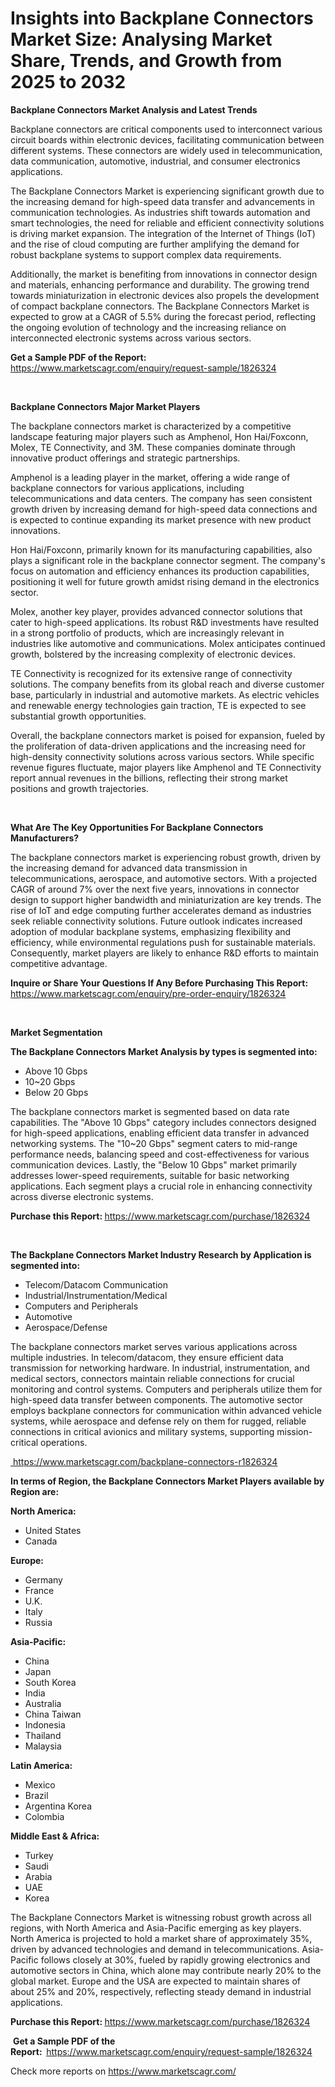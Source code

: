 <p><h1>Insights into Backplane Connectors Market Size: Analysing Market Share, Trends, and Growth from 2025 to 2032</h1></p><p><strong>Backplane Connectors Market Analysis and Latest Trends</strong></p>
<p><p>Backplane connectors are critical components used to interconnect various circuit boards within electronic devices, facilitating communication between different systems. These connectors are widely used in telecommunication, data communication, automotive, industrial, and consumer electronics applications. </p><p>The Backplane Connectors Market is experiencing significant growth due to the increasing demand for high-speed data transfer and advancements in communication technologies. As industries shift towards automation and smart technologies, the need for reliable and efficient connectivity solutions is driving market expansion. The integration of the Internet of Things (IoT) and the rise of cloud computing are further amplifying the demand for robust backplane systems to support complex data requirements.</p><p>Additionally, the market is benefiting from innovations in connector design and materials, enhancing performance and durability. The growing trend towards miniaturization in electronic devices also propels the development of compact backplane connectors. The Backplane Connectors Market is expected to grow at a CAGR of 5.5% during the forecast period, reflecting the ongoing evolution of technology and the increasing reliance on interconnected electronic systems across various sectors.</p></p>
<p><strong>Get a Sample PDF of the Report:&nbsp;</strong> <a href="https://www.marketscagr.com/enquiry/request-sample/1826324?utm_campaign=2342&utm_medium=2&utm_source=Github&utm_content=ia&utm_term=10022025&utm_id=backplane-connectors">https://www.marketscagr.com/enquiry/request-sample/1826324</a></p>
<p>&nbsp;</p>
<p><strong>Backplane Connectors Major Market Players</strong></p>
<p><p>The backplane connectors market is characterized by a competitive landscape featuring major players such as Amphenol, Hon Hai/Foxconn, Molex, TE Connectivity, and 3M. These companies dominate through innovative product offerings and strategic partnerships.</p><p>Amphenol is a leading player in the market, offering a wide range of backplane connectors for various applications, including telecommunications and data centers. The company has seen consistent growth driven by increasing demand for high-speed data connections and is expected to continue expanding its market presence with new product innovations.</p><p>Hon Hai/Foxconn, primarily known for its manufacturing capabilities, also plays a significant role in the backplane connector segment. The company's focus on automation and efficiency enhances its production capabilities, positioning it well for future growth amidst rising demand in the electronics sector.</p><p>Molex, another key player, provides advanced connector solutions that cater to high-speed applications. Its robust R&D investments have resulted in a strong portfolio of products, which are increasingly relevant in industries like automotive and communications. Molex anticipates continued growth, bolstered by the increasing complexity of electronic devices.</p><p>TE Connectivity is recognized for its extensive range of connectivity solutions. The company benefits from its global reach and diverse customer base, particularly in industrial and automotive markets. As electric vehicles and renewable energy technologies gain traction, TE is expected to see substantial growth opportunities.</p><p>Overall, the backplane connectors market is poised for expansion, fueled by the proliferation of data-driven applications and the increasing need for high-density connectivity solutions across various sectors. While specific revenue figures fluctuate, major players like Amphenol and TE Connectivity report annual revenues in the billions, reflecting their strong market positions and growth trajectories.</p></p>
<p>&nbsp;</p>
<p><strong>What Are The Key Opportunities For Backplane Connectors Manufacturers?</strong></p>
<p><p>The backplane connectors market is experiencing robust growth, driven by the increasing demand for advanced data transmission in telecommunications, aerospace, and automotive sectors. With a projected CAGR of around 7% over the next five years, innovations in connector design to support higher bandwidth and miniaturization are key trends. The rise of IoT and edge computing further accelerates demand as industries seek reliable connectivity solutions. Future outlook indicates increased adoption of modular backplane systems, emphasizing flexibility and efficiency, while environmental regulations push for sustainable materials. Consequently, market players are likely to enhance R&D efforts to maintain competitive advantage.</p></p>
<p><strong>Inquire or Share Your Questions If Any Before Purchasing This Report:</strong> <a href="https://www.marketscagr.com/enquiry/pre-order-enquiry/1826324?utm_campaign=2342&utm_medium=2&utm_source=Github&utm_content=ia&utm_term=10022025&utm_id=backplane-connectors">https://www.marketscagr.com/enquiry/pre-order-enquiry/1826324</a></p>
<p>&nbsp;</p>
<p><strong>Market Segmentation</strong></p>
<p><strong>The Backplane Connectors Market Analysis by types is segmented into:</strong></p>
<p><ul><li>Above 10 Gbps</li><li>10~20 Gbps</li><li>Below 20 Gbps</li></ul></p>
<p><p>The backplane connectors market is segmented based on data rate capabilities. The "Above 10 Gbps" category includes connectors designed for high-speed applications, enabling efficient data transfer in advanced networking systems. The "10~20 Gbps" segment caters to mid-range performance needs, balancing speed and cost-effectiveness for various communication devices. Lastly, the "Below 10 Gbps" market primarily addresses lower-speed requirements, suitable for basic networking applications. Each segment plays a crucial role in enhancing connectivity across diverse electronic systems.</p></p>
<p><strong>Purchase this Report:&nbsp;</strong><a href="https://www.marketscagr.com/purchase/1826324?utm_campaign=2342&utm_medium=2&utm_source=Github&utm_content=ia&utm_term=10022025&utm_id=backplane-connectors">https://www.marketscagr.com/purchase/1826324</a></p>
<p>&nbsp;</p>
<p><strong>The Backplane Connectors Market Industry Research by Application is segmented into:</strong></p>
<p><ul><li>Telecom/Datacom Communication</li><li>Industrial/Instrumentation/Medical</li><li>Computers and Peripherals</li><li>Automotive</li><li>Aerospace/Defense</li></ul></p>
<p><p>The backplane connectors market serves various applications across multiple industries. In telecom/datacom, they ensure efficient data transmission for networking hardware. In industrial, instrumentation, and medical sectors, connectors maintain reliable connections for crucial monitoring and control systems. Computers and peripherals utilize them for high-speed data transfer between components. The automotive sector employs backplane connectors for communication within advanced vehicle systems, while aerospace and defense rely on them for rugged, reliable connections in critical avionics and military systems, supporting mission-critical operations.</p></p>
<p><a href="https://www.marketscagr.com/backplane-connectors-r1826324?utm_campaign=2342&utm_medium=2&utm_source=Github&utm_content=ia&utm_term=10022025&utm_id=backplane-connectors">&nbsp;https://www.marketscagr.com/backplane-connectors-r1826324</a></p>
<p><strong>In terms of Region, the Backplane Connectors Market Players available by Region are:</strong></p>
<p>
    <p> <strong> North America: </strong>
        <ul>
            <li>United States</li>
            <li>Canada</li>
        </ul>
        </p> 
    <p> <strong> Europe: </strong>
        <ul>
            <li>Germany</li>
            <li>France</li>
            <li>U.K.</li>
            <li>Italy</li>
            <li>Russia</li>
        </ul>
        </p> 
    <p> <strong> Asia-Pacific: </strong>
        <ul>
            <li>China</li>
            <li>Japan</li>
            <li>South Korea</li>
            <li>India</li>
            <li>Australia</li>
            <li>China Taiwan</li>
            <li>Indonesia</li>
            <li>Thailand</li>
            <li>Malaysia</li>
        </ul>
        </p> 
    <p> <strong> Latin America: </strong>
        <ul>
            <li>Mexico</li>
            <li>Brazil</li>
            <li>Argentina Korea</li>
            <li>Colombia</li>
        </ul>
        </p> 
    <p> <strong> Middle East & Africa: </strong>
        <ul>
            <li>Turkey</li>
            <li>Saudi</li>
            <li>Arabia</li>
            <li>UAE</li>
            <li>Korea</li>
        </ul>
    </p>
    </p>
<p><p>The Backplane Connectors Market is witnessing robust growth across all regions, with North America and Asia-Pacific emerging as key players. North America is projected to hold a market share of approximately 35%, driven by advanced technologies and demand in telecommunications. Asia-Pacific follows closely at 30%, fueled by rapidly growing electronics and automotive sectors in China, which alone may contribute nearly 20% to the global market. Europe and the USA are expected to maintain shares of about 25% and 20%, respectively, reflecting steady demand in industrial applications.</p></p>
<p><strong>Purchase this Report: </strong><a href="https://www.marketscagr.com/purchase/1826324?utm_campaign=2342&utm_medium=2&utm_source=Github&utm_content=ia&utm_term=10022025&utm_id=backplane-connectors">https://www.marketscagr.com/purchase/1826324</a></p>
<p>&nbsp;<strong>Get a Sample PDF of the Report:&nbsp;&nbsp;</strong><a href="https://www.marketscagr.com/enquiry/request-sample/1826324?utm_campaign=2342&utm_medium=2&utm_source=Github&utm_content=ia&utm_term=10022025&utm_id=backplane-connectors">https://www.marketscagr.com/enquiry/request-sample/1826324</a></p>
<p><strong></strong></p>
<p>Check more reports on <a href="https://www.marketscagr.com/?utm_campaign=2342&utm_medium=2&utm_source=Github&utm_content=ia&utm_term=10022025&utm_id=backplane-connectors">https://www.marketscagr.com/</a></p>